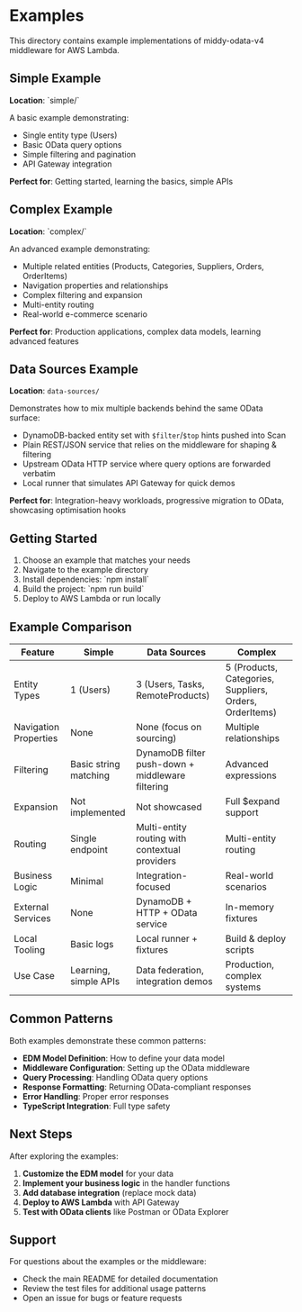 # Examples

This directory contains example implementations of middy-odata-v4 middleware for AWS Lambda.

## Simple Example

**Location**: \`simple/\`

A basic example demonstrating:
- Single entity type (Users)
- Basic OData query options
- Simple filtering and pagination
- API Gateway integration

**Perfect for**: Getting started, learning the basics, simple APIs

## Complex Example

**Location**: \`complex/\`

An advanced example demonstrating:
- Multiple related entities (Products, Categories, Suppliers, Orders, OrderItems)
- Navigation properties and relationships
- Complex filtering and expansion
- Multi-entity routing
- Real-world e-commerce scenario

**Perfect for**: Production applications, complex data models, learning advanced features

## Data Sources Example

**Location**: `data-sources/`

Demonstrates how to mix multiple backends behind the same OData surface:
- DynamoDB-backed entity set with `$filter`/`$top` hints pushed into Scan
- Plain REST/JSON service that relies on the middleware for shaping & filtering
- Upstream OData HTTP service where query options are forwarded verbatim
- Local runner that simulates API Gateway for quick demos

**Perfect for**: Integration-heavy workloads, progressive migration to OData, showcasing optimisation hooks

## Getting Started

1. Choose an example that matches your needs
2. Navigate to the example directory
3. Install dependencies: \`npm install\`
4. Build the project: \`npm run build\`
5. Deploy to AWS Lambda or run locally

## Example Comparison

| Feature | Simple | Data Sources | Complex |
|---------|--------|--------------|---------|
| Entity Types | 1 (Users) | 3 (Users, Tasks, RemoteProducts) | 5 (Products, Categories, Suppliers, Orders, OrderItems) |
| Navigation Properties | None | None (focus on sourcing) | Multiple relationships |
| Filtering | Basic string matching | DynamoDB filter push-down + middleware filtering | Advanced expressions |
| Expansion | Not implemented | Not showcased | Full $expand support |
| Routing | Single endpoint | Multi-entity routing with contextual providers | Multi-entity routing |
| Business Logic | Minimal | Integration-focused | Real-world scenarios |
| External Services | None | DynamoDB + HTTP + OData service | In-memory fixtures |
| Local Tooling | Basic logs | Local runner + fixtures | Build & deploy scripts |
| Use Case | Learning, simple APIs | Data federation, integration demos | Production, complex systems |

## Common Patterns

Both examples demonstrate these common patterns:

- **EDM Model Definition**: How to define your data model
- **Middleware Configuration**: Setting up the OData middleware
- **Query Processing**: Handling OData query options
- **Response Formatting**: Returning OData-compliant responses
- **Error Handling**: Proper error responses
- **TypeScript Integration**: Full type safety

## Next Steps

After exploring the examples:

1. **Customize the EDM model** for your data
2. **Implement your business logic** in the handler functions
3. **Add database integration** (replace mock data)
4. **Deploy to AWS Lambda** with API Gateway
5. **Test with OData clients** like Postman or OData Explorer

## Support

For questions about the examples or the middleware:

- Check the main README for detailed documentation
- Review the test files for additional usage patterns
- Open an issue for bugs or feature requests

